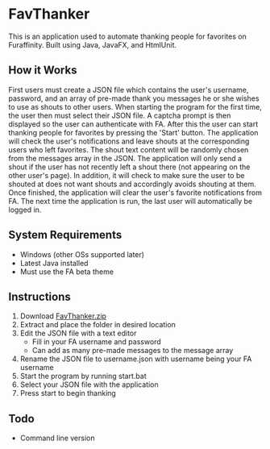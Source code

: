 # FavThanker

This is an application used to automate thanking people for favorites on Furaffinity. Built using Java, JavaFX, and HtmlUnit.

## How it Works

First users must create a JSON file which contains the user's username, password, and an array of pre-made thank you messages he or she wishes to use as shouts to other users. When starting the program for the first time, the user then must select their JSON file. A captcha prompt is then displayed so the user can authenticate with FA. After this the user can start thanking people for favorites by pressing the 'Start' button. The application will check the user's notifications and leave shouts at the corresponding users who left favorites. The shout text content will be randomly chosen from the messages array in the JSON. The application will only send a shout if the user has not recently left a shout there (not appearing on the other user's page). In addition, it will check to make sure the user to be shouted at does not want shouts and accordingly avoids shouting at them. Once finished, the application will clear the user's favorite notifications from FA. The next time the application is run, the last user will automatically be logged in.

## System Requirements

- Windows (other OSs supported later)
- Latest Java installed
- Must use the FA beta theme

## Instructions

1. Download [FavThanker.zip](https://github.com/Seledrex/FavThanker/raw/master/FavThanker.zip)
2. Extract and place the folder in desired location
3. Edit the JSON file with a text editor
    - Fill in your FA username and password
    - Can add as many pre-made messages to the message array
4. Rename the JSON file to username.json with username being your FA username
5. Start the program by running start.bat
6. Select your JSON file with the application
7. Press start to begin thanking

## Todo
- Command line version
    
   

